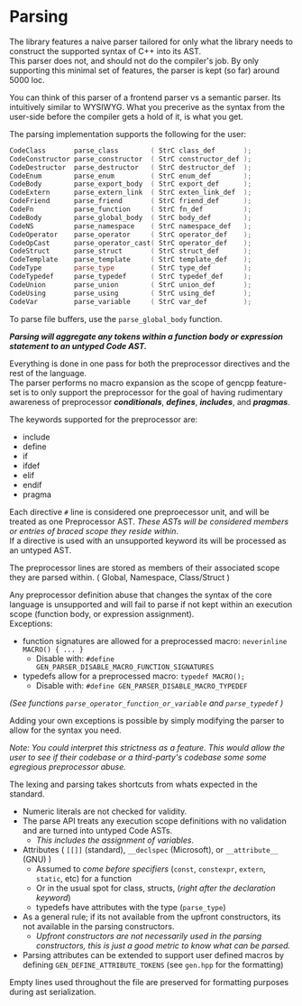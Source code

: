 # Parsing

The library features a naive parser tailored for only what the library needs to construct the supported syntax of C++ into its AST.  
This parser does not, and should not do the compiler's job. By only supporting this minimal set of features, the parser is kept (so far) around 5000 loc.

You can think of this parser of a frontend parser vs a semantic parser. Its intuitively similar to WYSIWYG. What you precerive as the syntax from the user-side before the compiler gets a hold of it, is what you get.

The parsing implementation supports the following for the user:

```cpp
CodeClass       parse_class        ( StrC class_def       );
CodeConstructor parse_constructor  ( StrC constructor_def );
CodeDestructor  parse_destructor   ( StrC destructor_def  );
CodeEnum        parse_enum         ( StrC enum_def        );
CodeBody        parse_export_body  ( StrC export_def      );
CodeExtern      parse_extern_link  ( StrC exten_link_def  );
CodeFriend      parse_friend       ( StrC friend_def      );
CodeFn          parse_function     ( StrC fn_def          );
CodeBody        parse_global_body  ( StrC body_def        );
CodeNS          parse_namespace    ( StrC namespace_def   );
CodeOperator    parse_operator     ( StrC operator_def    );
CodeOpCast      parse_operator_cast( StrC operator_def    );
CodeStruct      parse_struct       ( StrC struct_def      );
CodeTemplate    parse_template     ( StrC template_def    );
CodeType        parse_type         ( StrC type_def        );
CodeTypedef     parse_typedef      ( StrC typedef_def     );
CodeUnion       parse_union        ( StrC union_def       );
CodeUsing       parse_using        ( StrC using_def       );
CodeVar         parse_variable     ( StrC var_def         );
```

To parse file buffers, use the `parse_global_body` function.

***Parsing will aggregate any tokens within a function body or expression statement to an untyped Code AST.***

Everything is done in one pass for both the preprocessor directives and the rest of the language.  
The parser performs no macro expansion as the scope of gencpp feature-set is to only support the preprocessor for the goal of having rudimentary awareness of preprocessor ***conditionals***,  ***defines***, ***includes***, and ***pragmas***.  

The keywords supported for the preprocessor are:

* include
* define
* if
* ifdef
* elif
* endif
* pragma

Each directive `#` line is considered one preproecessor unit, and will be treated as one Preprocessor AST. *These ASTs will be considered members or entries of braced scope they reside within*.  
If a directive is used with an unsupported keyword its will be processed as an untyped AST.

The preprocessor lines are stored as members of their associated scope they are parsed within. ( Global, Namespace, Class/Struct )

Any preprocessor definition abuse that changes the syntax of the core language is unsupported and will fail to parse if not kept within an execution scope (function body, or expression assignment).  
Exceptions:

* function signatures are allowed for a preprocessed macro: `neverinline MACRO() { ... }`
    * Disable with: `#define GEN_PARSER_DISABLE_MACRO_FUNCTION_SIGNATURES`
* typedefs allow for a preprocessed macro: `typedef MACRO();`
    * Disable with: `#define GEN_PARSER_DISABLE_MACRO_TYPEDEF`

*(See functions `parse_operator_function_or_variable` and `parse_typedef` )*

Adding your own exceptions is possible by simply modifying the parser to allow for the syntax you need.

*Note: You could interpret this strictness as a feature. This would allow the user to see if their codebase or a third-party's codebase some some egregious preprocessor abuse.*


The lexing and parsing takes shortcuts from whats expected in the standard.

* Numeric literals are not checked for validity.
* The parse API treats any execution scope definitions with no validation and are turned into untyped Code ASTs.
  * *This includes the assignment of variables.*
* Attributes ( `[[]]` (standard), `__declspec` (Microsoft), or `__attribute__` (GNU) )
  * Assumed to *come before specifiers* (`const`, `constexpr`, `extern`, `static`, etc) for a function
  * Or in the usual spot for class, structs, (*right after the declaration keyword*)
  * typedefs have attributes with the type (`parse_type`)
* As a general rule; if its not available from the upfront constructors, its not available in the parsing constructors.
  * *Upfront constructors are not necessarily used in the parsing constructors, this is just a good metric to know what can be parsed.*
* Parsing attributes can be extended to support user defined macros by defining `GEN_DEFINE_ATTRIBUTE_TOKENS` (see `gen.hpp` for the formatting)

Empty lines used throughout the file are preserved for formatting purposes during ast serialization.

